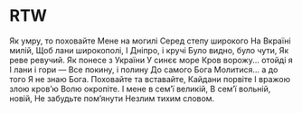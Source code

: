 # RTW
Як умру, то поховайте  Мене на могилі  Серед степу широкого  На Вкраїні милій,  Щоб лани широкополі,  І Дніпро, і кручі  Було видно, було чути,  Як реве ревучий.  Як понесе з України  У синєє море  Кров ворожу... отойді я  І лани і гори —  Все покину, і полину  До самого Бога  Молитися... а до того  Я не знаю Бога.  Поховайте та вставайте,  Кайдани порвіте  І вражою злою кров’ю  Волю окропіте.  І мене в сем’ї великій,  В сем’ї вольній, новій,  Не забудьте пом’янути  Незлим тихим словом.
